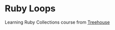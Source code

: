 # Ruby Loops

Learning Ruby Collections course from <a href="https://teamtreehouse.com/library/ruby-loops">Treehouse</a>